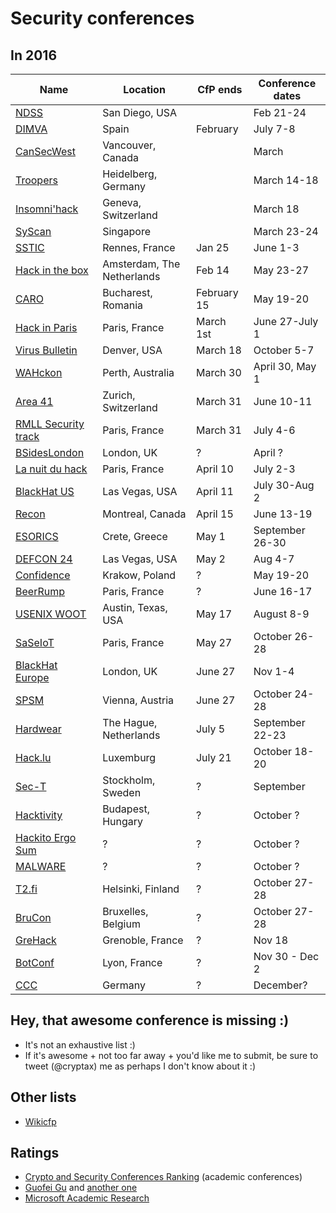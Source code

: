 # Security conferences 

## In 2016

| Name           | Location	| CfP ends |  Conference dates |
| --- | --- | --- | --- |
| [NDSS](http://www.internetsociety.org/events/ndss-symposium-2016) | San Diego, USA |  | Feb 21-24 |
| [DIMVA](http://dimva2016.mondragon.edu/en) | Spain | February | July 7-8 |
| [CanSecWest](https://cansecwest.com/) | Vancouver, Canada | | March |
| [Troopers](https://www.troopers.de/) | Heidelberg, Germany | | March 14-18 |
| [Insomni'hack](https://insomnihack.ch/) | Geneva, Switzerland | | March 18 |
| [SyScan](https://www.syscan360.org/en/) | Singapore | | March 23-24 |
| [SSTIC](https://www.sstic.org) | Rennes, France | Jan 25 | June 1-3 |
| [Hack in the box](http://conference.hitb.org/) | Amsterdam, The Netherlands | Feb 14 | May 23-27 |
| [CARO](http://2016.caro.org/) | Bucharest, Romania | February 15  | May 19-20 |
| [Hack in Paris](https://hackinparis.com/) | Paris, France | March 1st | June 27-July 1 |
| [Virus Bulletin](https://www.virusbtn.com/conference/vb2016/call/index) | Denver, USA | March 18 | October 5-7 |
| [WAHckon](http://wahckon.org.au/) | Perth, Australia | March 30 | April 30, May 1 |
| [Area 41](http://area41.io/) | Zurich, Switzerland | March 31 | June 10-11 |
| [RMLL Security track](https://sec2016.rmll.info/) | Paris, France | March 31 | July 4-6 |
| [BSidesLondon](https://www.securitybsides.org.uk/) | London, UK | ? | April ? |
| [La nuit du hack](https://www.nuitduhack.com/en/) | Paris, France | April 10 | July 2-3 |
| [BlackHat US](http://www.blackhat.com/) | Las Vegas, USA | April 11 | July 30-Aug 2 |
| [Recon](http://recon.cx/) | Montreal, Canada | April 15 | June 13-19 |
| [ESORICS](http://www.ics.forth.gr/esorics2016/) | Crete, Greece | May 1 | September 26-30 |
| [DEFCON 24](https://www.defcon.org/) | Las Vegas, USA | May 2 | Aug 4-7 |
| [Confidence](http://confidence.org.pl/en/) | Krakow, Poland | ? | May 19-20 |
| [BeerRump](https://beerump.github.io/) | Paris, France | ? | June 16-17 |
| [USENIX WOOT](https://www.usenix.org/conference/woot16/call-for-papers) | Austin, Texas, USA | May 17 | August 8-9 |
| [SaSeIoT](http://securityiot.eu/2016/show/home) | Paris, France |  May 27 | October 26-28 |
| [BlackHat Europe](http://www.blackhat.com) | London, UK | June 27 | Nov 1-4 |
| [SPSM](http://www.spsm-workshop.org) | Vienna, Austria | June 27 | October 24-28 |
| [Hardwear](http://hardwear.io/) | The Hague, Netherlands | July 5 | September 22-23 |
| [Hack.lu](http://2016.hack.lu/) | Luxemburg | July 21 | October 18-20 |
| [Sec-T](http://0x08.sec-t.org/) | Stockholm, Sweden | ? | September |
| [Hacktivity](http://www.hacktivity.com/) | Budapest, Hungary | ? | October ? |
| [Hackito Ergo Sum](http://2015.hackitoergosum.org/) | ? | ? | October ? |
| [MALWARE](http://isiom.wssrl.org/) | ? | ? | October ? |
| [T2.fi](http://t2.fi/conference/) | Helsinki, Finland | ? | October 27-28 |
| [BruCon](http://2016.brucon.org/) | Bruxelles, Belgium | ? | October 27-28 |
| [GreHack](http://www.grehack.fr/) | Grenoble, France | ? | Nov 18 |
| [BotConf](https://www.botconf.eu/) | Lyon, France | ? | Nov 30 - Dec 2 |
| [CCC](https://www.ccc.de/en/) | Germany |  ? | December? |


## Hey, that awesome conference is missing :)

- It's not an exhaustive list :)
- If it's awesome + not too far away + you'd like me to submit, be sure to tweet (@cryptax) me as perhaps I don't know about it :)

## Other lists

- [Wikicfp](http://wikicfp.com)

## Ratings

- [Crypto and Security Conferences Ranking](http://icsd.i2r.a-star.edu.sg/staff/jianying/conference-ranking.html) (academic conferences)
- [Guofei Gu](http://faculty.cs.tamu.edu/guofei/sec_conf_stat.htm) and [another one](https://personal.cis.strath.ac.uk/changyu.dong/ranking.html)
- [Microsoft Academic Research](http://academic.research.microsoft.com/RankList?entitytype=3&topdomainid=2&subdomainid=2)
